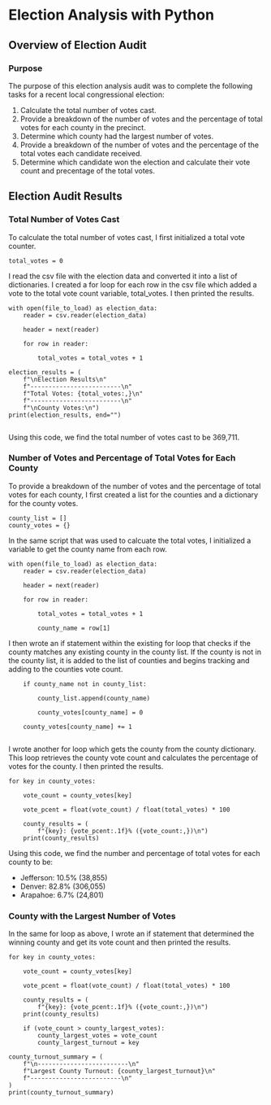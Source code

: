 # Election Analysis with Python

## Overview of Election Audit

### Purpose
The purpose of this election analysis audit was to complete the following tasks for a recent local congressional election:

 1. Calculate the total number of votes cast.
 2. Provide a breakdown of the number of votes and the percentage of total votes for each county in the precinct.
 3. Determine which county had the largest number of votes.
 4. Provide a breakdown of the number of votes and the percentage of the total votes each candidate received.
 5. Determine which candidate won the election and calculate their vote count and precentage of the total votes.

## Election Audit Results

### Total Number of Votes Cast
To calculate the total number of votes cast, I first initialized a total vote counter.

```
total_votes = 0
```

I read the csv file with the election data and converted it into a list of dictionaries. I created a for loop for each row in the csv file which added a vote to the total vote count variable, total_votes. I then printed the results.

```
with open(file_to_load) as election_data:
    reader = csv.reader(election_data)

    header = next(reader)

    for row in reader:

        total_votes = total_votes + 1
        
election_results = (
    f"\nElection Results\n"
    f"-------------------------\n"
    f"Total Votes: {total_votes:,}\n"
    f"-------------------------\n"
    f"\nCounty Votes:\n")
print(election_results, end="")
        

```

Using this code, we find the total number of votes cast to be 369,711.

### Number of Votes and Percentage of Total Votes for Each County
To provide a breakdown of the number of votes and the percentage of total votes for each county, I first created a list for the counties and a dictionary for the county votes.
```
county_list = []
county_votes = {}
```

In the same script that was used to calcuate the total votes, I initialized a variable to get the county name from each row.

```
with open(file_to_load) as election_data:
    reader = csv.reader(election_data)

    header = next(reader)

    for row in reader:

        total_votes = total_votes + 1
        
        county_name = row[1]
```

I then wrote an if statement within the existing for loop that checks if the county matches any existing county in the county list. If the county is not in the county list, it is added to the list of counties and begins tracking and adding to the counties vote count.

```
    if county_name not in county_list:
        
        county_list.append(county_name)
        
        county_votes[county_name] = 0
        
    county_votes[county_name] += 1
    
```
I wrote another for loop which gets the county from the county dictionary. This loop retrieves the county vote count and calculates the percentage of votes for the county. I then printed the results.

```
for key in county_votes:

    vote_count = county_votes[key]
    
    vote_pcent = float(vote_count) / float(total_votes) * 100
        
    county_results = (
        f"{key}: {vote_pcent:.1f}% ({vote_count:,})\n")
    print(county_results)

```

Using this code, we find the number and percentage of total votes for each county to be:
 - Jefferson: 10.5% (38,855)
 - Denver: 82.8% (306,055)
 - Arapahoe: 6.7% (24,801)

### County with the Largest Number of Votes
In the same for loop as above, I wrote an if statement that determined the winning county and get its vote count and then printed the results.

```
for key in county_votes:

    vote_count = county_votes[key]
    
    vote_pcent = float(vote_count) / float(total_votes) * 100
        
    county_results = (
        f"{key}: {vote_pcent:.1f}% ({vote_count:,})\n")
    print(county_results)
    
    if (vote_count > county_largest_votes):
        county_largest_votes = vote_count
        county_largest_turnout = key
        
county_turnout_summary = (
    f"\n-------------------------\n"
    f"Largest County Turnout: {county_largest_turnout}\n"
    f"-------------------------\n"
)
print(county_turnout_summary)
```

